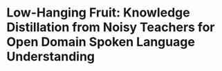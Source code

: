 # Low-Hanging Fruit: Knowledge Distillation from Noisy Teachers for Open Domain Spoken Language Understanding




